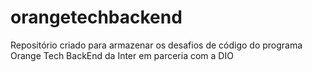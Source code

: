 # orangetechbackend
Repositório criado para armazenar os desafios de código do programa Orange Tech BackEnd da Inter em parceria com a DIO
